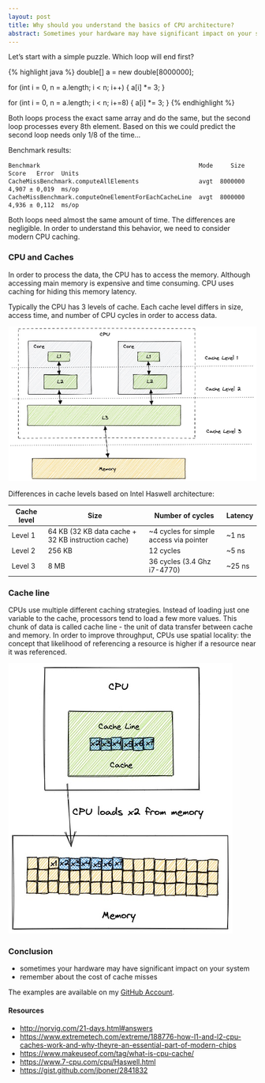 ```yaml
---
layout: post
title: Why should you understand the basics of CPU architecture? 
abstract: Sometimes your hardware may have significant impact on your system.
---
```

Let’s start with a simple puzzle. Which loop will end first?

{% highlight java %}
double[] a = new double[8000000];

for (int i = 0, n = a.length; i < n; i++) {
  a[i] *= 3;
}

for (int i = 0, n = a.length; i < n; i+=8) {
  a[i] *= 3;
}
{% endhighlight %}

Both loops process the exact same array and do the same, but the second loop processes every 8th element. Based on this we could predict the second loop needs only 1/8 of the time…

Benchmark results:
```
Benchmark                                             Mode     Size   Score   Error  Units
CacheMissBenchmark.computeAllElements                 avgt  8000000   4,907 ± 0,019  ms/op
CacheMissBenchmark.computeOneElementForEachCacheLine  avgt  8000000   4,936 ± 0,112  ms/op
```
Both loops need almost the same amount of time. The differences are negligible. In order to understand this behavior, we need to consider modern CPU caching. 

### CPU and Caches

In order to process the data, the CPU has to access the memory. Although accessing main memory is expensive and time consuming. CPU uses caching for hiding this memory latency.

Typically the CPU has 3 levels of cache. Each cache level differs in size, access time, and number of CPU cycles in order to access data.

![cpu-cache-architecture](/assets/cpu-cache-arch.jpg)

Differences in cache levels based on Intel Haswell architecture:

| Cache level | Size | Number of cycles  | Latency |
|-------|--------|---------|---------|
| Level 1 | 64 KB (32 KB data cache + 32 KB instruction cache) | ~4 cycles for simple access via pointer | ~1 ns |
| Level 2 | 256 KB | 12 cycles | ~5 ns |
| Level 3 | 8 MB | 36 cycles (3.4 Ghz i7-4770) | ~25 ns |

### Cache line

CPUs use multiple different caching strategies. Instead of loading just one variable to the cache, processors tend to load a few more values. This chunk of data is called cache line - the unit of data transfer between cache and memory. In order to improve throughput, CPUs use spatial locality: the concept that likelihood of referencing a resource is higher if a resource near it was referenced.

![cpu-cache-spatial-locality](/assets/cpu-cache-spatial-locality.jpg)

### Conclusion

* sometimes your hardware may have significant impact on your system
* remember about the cost of cache misses 

The examples are available on my [GitHub Account]().

#### Resources

* http://norvig.com/21-days.html#answers
* https://www.extremetech.com/extreme/188776-how-l1-and-l2-cpu-caches-work-and-why-theyre-an-essential-part-of-modern-chips
* https://www.makeuseof.com/tag/what-is-cpu-cache/
* https://www.7-cpu.com/cpu/Haswell.html
* https://gist.github.com/jboner/2841832




